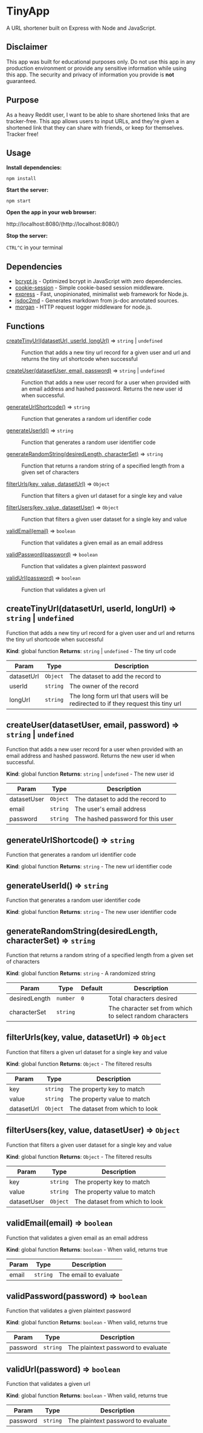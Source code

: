 # TinyApp

A URL shortener built on Express with Node and JavaScript.


## Disclaimer

This app was built for educational purposes only. Do not use this app in any production environment or provide any sensitive information while using this app. The security and privacy of information you provide is **not** guaranteed.


## Purpose

As a heavy Reddit user, I want to be able to share shortened links that are tracker-free. This app allows users to input URLs, and they're given a shortened link that they can share with friends, or keep for themselves. Tracker free!


## Usage

**Install dependencies:**

`npm install`

**Start the server:**

`npm start`

**Open the app in your web browser:**

http://localhost:8080/(http://localhost:8080/)

**Stop the server:**

`CTRL^C` in your terminal


## Dependencies

* [bcrypt.js](https://github.com/dcodeIO/bcrypt.js) - Optimized bcrypt in JavaScript with zero dependencies.
* [cookie-session](https://github.com/expressjs/cookie-session) - Simple cookie-based session middleware.
* [express](https://github.com/expressjs/express) - Fast, unopinionated, minimalist web framework for Node.js.
* [jsdoc2md](https://github.com/jsdoc2md) - Generates markdown from js-doc annotated sources.
* [morgan](https://github.com/expressjs/morgan) - HTTP request logger middleware for node.js.


## Functions

<dl>
<dt><a href="#createTinyUrl">createTinyUrl(datasetUrl, userId, longUrl)</a> ⇒ <code>string</code> | <code>undefined</code></dt>
<dd><p>Function that adds a new tiny url record for a given user and url
and returns the tiny url shortcode when successful</p>
</dd>
<dt><a href="#createUser">createUser(datasetUser, email, password)</a> ⇒ <code>string</code> | <code>undefined</code></dt>
<dd><p>Function that adds a new user record for a user when provided
with an email address and hashed password. Returns the new user id
when successful.</p>
</dd>
<dt><a href="#generateUrlShortcode">generateUrlShortcode()</a> ⇒ <code>string</code></dt>
<dd><p>Function that generates a random url identifier code</p>
</dd>
<dt><a href="#generateUserId">generateUserId()</a> ⇒ <code>string</code></dt>
<dd><p>Function that generates a random user identifier code</p>
</dd>
<dt><a href="#generateRandomString">generateRandomString(desiredLength, characterSet)</a> ⇒ <code>string</code></dt>
<dd><p>Function that returns a random string of a specified length from a
given set of characters</p>
</dd>
<dt><a href="#filterUrls">filterUrls(key, value, datasetUrl)</a> ⇒ <code>Object</code></dt>
<dd><p>Function that filters a given url dataset for a single key and value</p>
</dd>
<dt><a href="#filterUsers">filterUsers(key, value, datasetUser)</a> ⇒ <code>Object</code></dt>
<dd><p>Function that filters a given user dataset for a single key and value</p>
</dd>
<dt><a href="#validEmail">validEmail(email)</a> ⇒ <code>boolean</code></dt>
<dd><p>Function that validates a given email as an email address</p>
</dd>
<dt><a href="#validPassword">validPassword(password)</a> ⇒ <code>boolean</code></dt>
<dd><p>Function that validates a given plaintext password</p>
</dd>
<dt><a href="#validUrl">validUrl(password)</a> ⇒ <code>boolean</code></dt>
<dd><p>Function that validates a given url</p>
</dd>
</dl>

<a name="createTinyUrl"></a>

## createTinyUrl(datasetUrl, userId, longUrl) ⇒ <code>string</code> \| <code>undefined</code>
Function that adds a new tiny url record for a given user and url
and returns the tiny url shortcode when successful

**Kind**: global function
**Returns**: <code>string</code> \| <code>undefined</code> - The tiny url code

| Param | Type | Description |
| --- | --- | --- |
| datasetUrl | <code>Object</code> | The dataset to add the record to |
| userId | <code>string</code> | The owner of the record |
| longUrl | <code>string</code> | The long form url that users will be redirected to if they request this tiny url |

<a name="createUser"></a>

## createUser(datasetUser, email, password) ⇒ <code>string</code> \| <code>undefined</code>
Function that adds a new user record for a user when provided
with an email address and hashed password. Returns the new user id
when successful.

**Kind**: global function
**Returns**: <code>string</code> \| <code>undefined</code> - The new user id

| Param | Type | Description |
| --- | --- | --- |
| datasetUser | <code>Object</code> | The dataset to add the record to |
| email | <code>string</code> | The user's email address |
| password | <code>string</code> | The hashed password for this user |

<a name="generateUrlShortcode"></a>

## generateUrlShortcode() ⇒ <code>string</code>
Function that generates a random url identifier code

**Kind**: global function
**Returns**: <code>string</code> - The new url identifier code
<a name="generateUserId"></a>

## generateUserId() ⇒ <code>string</code>
Function that generates a random user identifier code

**Kind**: global function
**Returns**: <code>string</code> - The new user identifier code
<a name="generateRandomString"></a>

## generateRandomString(desiredLength, characterSet) ⇒ <code>string</code>
Function that returns a random string of a specified length from a
given set of characters

**Kind**: global function
**Returns**: <code>string</code> - A randomized string

| Param | Type | Default | Description |
| --- | --- | --- | --- |
| desiredLength | <code>number</code> | <code>0</code> | Total characters desired |
| characterSet | <code>string</code> |  | The character set from which to select random characters |

<a name="filterUrls"></a>

## filterUrls(key, value, datasetUrl) ⇒ <code>Object</code>
Function that filters a given url dataset for a single key and value

**Kind**: global function
**Returns**: <code>Object</code> - The filtered results

| Param | Type | Description |
| --- | --- | --- |
| key | <code>string</code> | The property key to match |
| value | <code>string</code> | The property value to match |
| datasetUrl | <code>Object</code> | The dataset from which to look |

<a name="filterUsers"></a>

## filterUsers(key, value, datasetUser) ⇒ <code>Object</code>
Function that filters a given user dataset for a single key and value

**Kind**: global function
**Returns**: <code>Object</code> - The filtered results

| Param | Type | Description |
| --- | --- | --- |
| key | <code>string</code> | The property key to match |
| value | <code>string</code> | The property value to match |
| datasetUser | <code>Object</code> | The dataset from which to look |

<a name="validEmail"></a>

## validEmail(email) ⇒ <code>boolean</code>
Function that validates a given email as an email address

**Kind**: global function
**Returns**: <code>boolean</code> - When valid, returns true

| Param | Type | Description |
| --- | --- | --- |
| email | <code>string</code> | The email to evaluate |

<a name="validPassword"></a>

## validPassword(password) ⇒ <code>boolean</code>
Function that validates a given plaintext password

**Kind**: global function
**Returns**: <code>boolean</code> - When valid, returns true

| Param | Type | Description |
| --- | --- | --- |
| password | <code>string</code> | The plaintext password to evaluate |

<a name="validUrl"></a>

## validUrl(password) ⇒ <code>boolean</code>
Function that validates a given url

**Kind**: global function
**Returns**: <code>boolean</code> - When valid, returns true

| Param | Type | Description |
| --- | --- | --- |
| password | <code>string</code> | The plaintext password to evaluate |
